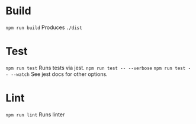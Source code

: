 # Build

`npm run build` Produces `./dist`

# Test

`npm run test` Runs tests via jest.
`npm run test -- --verbose`
`npm run test -- --watch`
See jest docs for other options.

# Lint

`npm run lint` Runs linter
